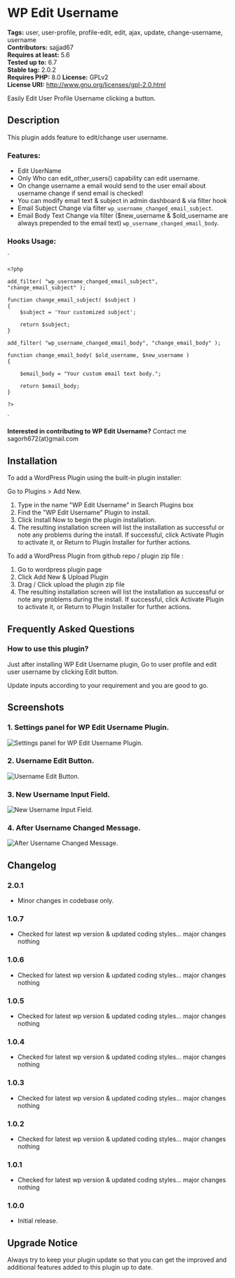# WP Edit Username

**Tags:** user, user-profile, profile-edit, edit, ajax, update, change-username, username \
**Contributors:** sajjad67 \
**Requires at least:** 5.6 \
**Tested up to:** 6.7 \
**Stable tag:** 2.0.2 \
**Requires PHP:** 8.0
**License:** GPLv2 \
**License URI:** http://www.gnu.org/licenses/gpl-2.0.html

Easily Edit User Profile Username clicking a button.

## Description

This plugin adds feature to edit/change user username.

### Features:

- Edit UserName
- Only Who can edit_other_users() capability can edit username.
- On change username a email would send to the user email about username change if send email is checked!
- You can modify email text & subject in admin dashboard & via filter hook
- Email Subject Change via filter `wp_username_changed_email_subject`.
- Email Body Text Change via filter ($new_username & $old_username are always prepended to the email text) `wp_username_changed_email_body`.
### Hooks Usage:

`
	
	<?php
	
	add_filter( "wp_username_changed_email_subject", "change_email_subject" );
	
	function change_email_subject( $subject )
	{
		$subject = 'Your customized subject';
		
		return $subject;
	}
	
	add_filter( "wp_username_changed_email_body", "change_email_body" );
	
	function change_email_body( $old_username, $new_username )
	{
		
		$email_body = "Your custom email text body.";
		
		return $email_body;
	}
	
	?>
`

**Interested in contributing to WP Edit Username?**
Contact me sagorh672(at)gmail.com

## Installation

To add a WordPress Plugin using the built-in plugin installer:

Go to Plugins > Add New.

1. Type in the name "WP Edit Username" in Search Plugins box
2. Find the "WP Edit Username" Plugin to install.
3. Click Install Now to begin the plugin installation.
4. The resulting installation screen will list the installation as successful or note any problems during the install.
If successful, click Activate Plugin to activate it, or Return to Plugin Installer for further actions.

To add a WordPress Plugin from github repo / plugin zip file :
1. Go to wordpress plugin page
2. Click Add New & Upload Plugin
3. Drag / Click upload the plugin zip file
4. The resulting installation screen will list the installation as successful or note any problems during the install.
If successful, click Activate Plugin to activate it, or Return to Plugin Installer for further actions.

## Frequently Asked Questions

### How to use this plugin?

Just after installing WP Edit Username plugin, Go to user profile and edit user username by clicking Edit button.

Update inputs according to your requirement and you are good to go.

## Screenshots

### 1. Settings panel for WP Edit Username Plugin.

![Settings panel for WP Edit Username Plugin.](https://ps.w.org/wp-edit-username/assets/screenshot-1.png)

### 2. Username Edit Button.

![Username Edit Button.](https://ps.w.org/wp-edit-username/assets/screenshot-2.png)

### 3. New Username Input Field.

![New Username Input Field.](https://ps.w.org/wp-edit-username/assets/screenshot-3.png)

### 4. After Username Changed Message.

![After Username Changed Message.](https://ps.w.org/wp-edit-username/assets/screenshot-4.png)


## Changelog
### 2.0.1

- Minor changes in codebase only.

### 1.0.7

- Checked for latest wp version & updated coding styles... major changes nothing

### 1.0.6

- Checked for latest wp version & updated coding styles... major changes nothing

### 1.0.5

- Checked for latest wp version & updated coding styles... major changes nothing

### 1.0.4

- Checked for latest wp version & updated coding styles... major changes nothing

### 1.0.3

- Checked for latest wp version & updated coding styles... major changes nothing
### 1.0.2

- Checked for latest wp version & updated coding styles... major changes nothing
### 1.0.1

- Checked for latest wp version & updated coding styles... major changes nothing
### 1.0.0

- Initial release.

## Upgrade Notice

Always try to keep your plugin update so that you can get the improved and additional features added to this plugin up to date.

